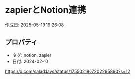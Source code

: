 # zapierとNotion連携

作成日: 2025-05-19 19:26:08

## プロパティ

- タグ: notion, zapier
- 日付: 2024-02-10

https://x.com/saladdays/status/1755021807202295890?s=12
